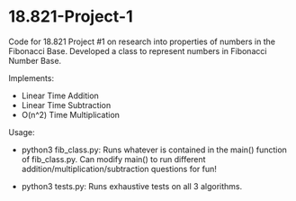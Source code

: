 # 18.821-Project-1
Code for 18.821 Project #1 on research into properties of numbers in the Fibonacci Base.
Developed a class to represent numbers in Fibonacci Number Base.

Implements:
  - Linear Time Addition
  - Linear Time Subtraction
  - O(n^2) Time Multiplication

Usage:
  - python3 fib_class.py: Runs whatever is contained in the main() function of fib_class.py. Can modify main() to run different addition/multiplication/subtraction questions for fun! 

  - python3 tests.py: Runs exhaustive tests on all 3 algorithms. 
